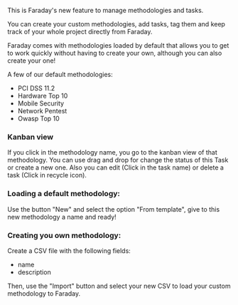 This is Faraday's new feature to manage methodologies and tasks.

You can create your custom methodologies, add tasks, tag them and keep track of your whole project directly from Faraday.

Faraday comes with methodologies loaded by default that allows you to get to work quickly without having to create your own, although you can also create your one!

A few of our default methodologies:

* PCI DSS 11.2
* Hardware Top 10
* Mobile Security
* Network Pentest
* Owasp Top 10

### Kanban view

If you click in the methodology name, you go to the kanban view of that methodology.
You can use drag and drop for change the status of this Task or create a new one.
Also you can edit (Click in the task name) or delete a task (Click in recycle icon).

### Loading a default methodology:

Use the button "New" and select the option "From template", give to this new methodology a name and ready!


### Creating you own methodology:

Create a CSV file with the following fields:

* name
* description

Then, use the "Import" button and select your new CSV to load your custom methodology to Faraday.



